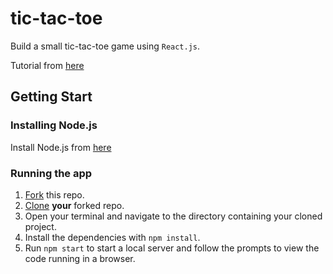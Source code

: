 # tic-tac-toe
 
Build a small tic-tac-toe game using `React.js`.

Tutorial from [here](https://react.dev/learn/tutorial-tic-tac-toe) 

## Getting Start

### Installing Node.js
Install Node.js from [here](https://nodejs.org/en/download/package-manager)

### Running the app
1. [Fork](https://docs.github.com/en/get-started/quickstart/fork-a-repo#forking-a-repository) this repo.
2. [Clone](https://docs.github.com/en/get-started/quickstart/fork-a-repo#cloning-your-forked-repository) **your** forked repo.
3. Open your terminal and navigate to the directory containing your cloned project.
4. Install the dependencies with `npm install`.
5. Run `npm start` to start a local server and follow the prompts to view the code running in a browser.